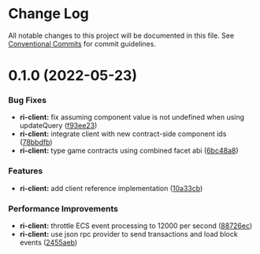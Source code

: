 # Change Log

All notable changes to this project will be documented in this file.
See [Conventional Commits](https://conventionalcommits.org) for commit guidelines.

# 0.1.0 (2022-05-23)

### Bug Fixes

- **ri-client:** fix assuming component value is not undefined when using updateQuery ([f93ee23](https://github.com/latticexyz/mud/commit/f93ee233d1a2d4a1ef38d946cc241cc75b81e5a9))
- **ri-client:** integrate client with new contract-side component ids ([78bbdfb](https://github.com/latticexyz/mud/commit/78bbdfb87f7e19964550315696fba080a2056ab8))
- **ri-client:** type game contracts using combined facet abi ([6bc48a8](https://github.com/latticexyz/mud/commit/6bc48a89dfe9058b5505fcc07aedaf476fae1477))

### Features

- **ri-client:** add client reference implementation ([10a33cb](https://github.com/latticexyz/mud/commit/10a33cba983fb56e23af3d1baf68ceafb5325503))

### Performance Improvements

- **ri-client:** throttle ECS event processing to 12000 per second ([88726ec](https://github.com/latticexyz/mud/commit/88726ec559ff5707b84f2eae1d570510fb3ae358))
- **ri-client:** use json rpc provider to send transactions and load block events ([2455aeb](https://github.com/latticexyz/mud/commit/2455aebca5c021c5b9dfa9227be85d2497eb5df9))
